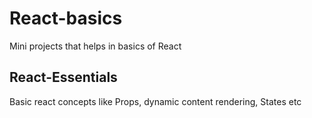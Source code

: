 # React-basics
Mini projects that helps in basics of React 

## React-Essentials
Basic react concepts like Props, dynamic content rendering, States etc